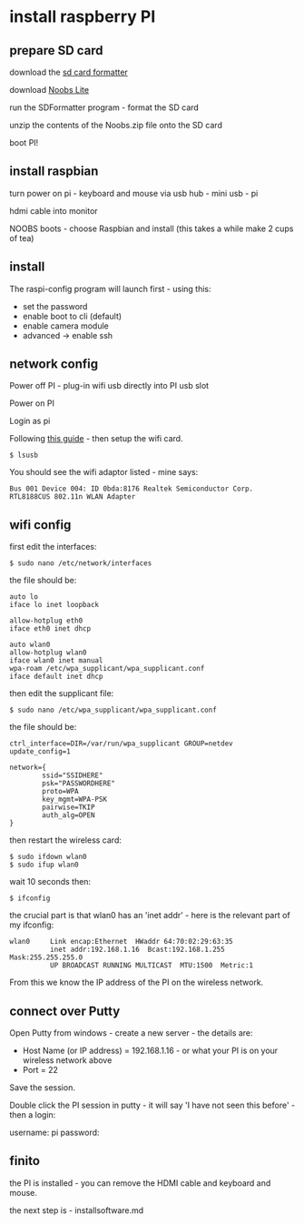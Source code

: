 # install raspberry PI

## prepare SD card

download the [sd card formatter](https://www.sdcard.org/downloads/formatter_4/eula_windows/)

download [Noobs Lite](http://www.raspberrypi.org/downloads)

run the SDFormatter program - format the SD card

unzip the contents of the Noobs.zip file onto the SD card

boot PI!

## install raspbian

turn power on pi - keyboard and mouse via usb hub - mini usb - pi

hdmi cable into monitor

NOOBS boots - choose Raspbian and install (this takes a while make 2 cups of tea)

## install

The raspi-config program will launch first - using this:

 * set the password
 * enable boot to cli (default)
 * enable camera module
 * advanced -> enable ssh	

## network config

Power off PI - plug-in wifi usb directly into PI usb slot

Power on PI

Login as pi

Following [this guide](http://databoyz.wordpress.com/tag/how-to-setup-network-and-wpa_supplicant-conf-file-on-raspberry-pi/) - then setup the wifi card.

```
$ lsusb
```

You should see the wifi adaptor listed - mine says:

```
Bus 001 Device 004: ID 0bda:8176 Realtek Semiconductor Corp. RTL8188CUS 802.11n WLAN Adapter
```

## wifi config

first edit the interfaces:

```
$ sudo nano /etc/network/interfaces
```

the file should be:

```
auto lo
iface lo inet loopback

allow-hotplug eth0
iface eth0 inet dhcp

auto wlan0
allow-hotplug wlan0
iface wlan0 inet manual
wpa-roam /etc/wpa_supplicant/wpa_supplicant.conf
iface default inet dhcp
```

then edit the supplicant file:

```
$ sudo nano /etc/wpa_supplicant/wpa_supplicant.conf
```

the file should be:

```
ctrl_interface=DIR=/var/run/wpa_supplicant GROUP=netdev
update_config=1

network={
        ssid="SSIDHERE"
        psk="PASSWORDHERE"
        proto=WPA
        key_mgmt=WPA-PSK
        pairwise=TKIP
        auth_alg=OPEN
}
```

then restart the wireless card:

```
$ sudo ifdown wlan0
$ sudo ifup wlan0
```

wait 10 seconds then:

```
$ ifconfig
```

the crucial part is that wlan0 has an 'inet addr' - here is the relevant part of my ifconfig:

```
wlan0     Link encap:Ethernet  HWaddr 64:70:02:29:63:35
          inet addr:192.168.1.16  Bcast:192.168.1.255  Mask:255.255.255.0
          UP BROADCAST RUNNING MULTICAST  MTU:1500  Metric:1
```

From this we know the IP address of the PI on the wireless network.

## connect over Putty

Open Putty from windows - create a new server - the details are:

 * Host Name (or IP address) = 192.168.1.16 - or what your PI is on your wireless network above
 * Port = 22

Save the session.

Double click the PI session in putty - it will say 'I have not seen this before' - then a login:

username: pi
password: <thepassword you set when you installed the pi>

## finito

the PI is installed - you can remove the HDMI cable and keyboard and mouse.

the next step is - installsoftware.md

